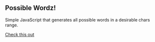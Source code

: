 ## Possible Wordz!
Simple JavaScript that generates all possible words in a desirable chars range.

[Check this out](https://moamadmadi.github.io/possiblewordz)
